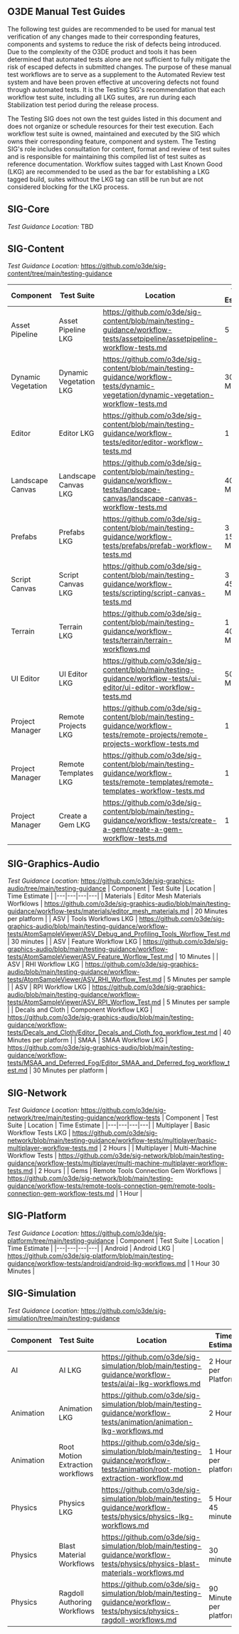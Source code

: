 O3DE Manual Test Guides
--
The following test guides are recommended to be used for manual test verification of any changes made to their corresponding features, components and systems to reduce the risk of defects being introduced. Due to the complexity of the O3DE product and tools it has been determined that automated tests alone are not sufficient to fully mitigate the risk of escaped defects in submitted changes. The purpose of these manual test workflows are to serve as a supplement to the Automated Review test system and have been proven effective at uncovering defects not found through automated tests. It is the Testing SIG's recommendation that each workflow test suite, including all LKG suites, are run during each Stabilization test period during the release process.

The Testing SIG does not own the test guides listed in this document and does not organize or schedule resources for their test execution. Each workflow test suite is owned, maintained and executed by the SIG which owns their corresponding feature, component and system. The Testing SIG's role includes consultation for content, format and review of test suites and is responsible for maintaining this compiled list of test suites as reference documentation. Workflow suites tagged with Last Known Good (LKG) are recommended to be used as the bar for establishing a LKG tagged build, suites without the LKG tag can still be run but are not considered blocking for the LKG process. 

SIG-Core
--
*Test Guidance Location:* TBD

SIG-Content
--
*Test Guidance Location:* https://github.com/o3de/sig-content/tree/main/testing-guidance

| Component | Test Suite | Location | Time Estimate |
|---|---|---|---|
| Asset Pipeline | Asset Pipeline LKG | https://github.com/o3de/sig-content/blob/main/testing-guidance/workflow-tests/assetpipeline/assetpipeline-workflow-tests.md | 5 Hours |
| Dynamic Vegetation | Dynamic Vegetation LKG | https://github.com/o3de/sig-content/blob/main/testing-guidance/workflow-tests/dynamic-vegetation/dynamic-vegetation-workflow-tests.md | 30 Minutes |
| Editor | Editor LKG | https://github.com/o3de/sig-content/blob/main/testing-guidance/workflow-tests/editor/editor-workflow-tests.md | 1 Hour |
| Landscape Canvas | Landscape Canvas LKG | https://github.com/o3de/sig-content/blob/main/testing-guidance/workflow-tests/landscape-canvas/landscape-canvas-workflow-tests.md | 40 Minutes |
| Prefabs | Prefabs LKG | https://github.com/o3de/sig-content/blob/main/testing-guidance/workflow-tests/prefabs/prefab-workflow-tests.md | 3 Hours 15 Minutes |
| Script Canvas | Script Canvas LKG | https://github.com/o3de/sig-content/blob/main/testing-guidance/workflow-tests/scripting/script-canvas-tests.md | 3 Hours 45 Minutes |
| Terrain | Terrain LKG | https://github.com/o3de/sig-content/blob/main/testing-guidance/workflow-tests/terrain/terrain-workflows.md | 1 Hour 40 Minutes |
| UI Editor | UI Editor LKG | https://github.com/o3de/sig-content/blob/main/testing-guidance/workflow-tests/ui-editor/ui-editor-workflow-tests.md | 50 Minutes |
| Project Manager | Remote Projects  LKG | https://github.com/o3de/sig-content/blob/main/testing-guidance/workflow-tests/remote-projects/remote-projects-workflow-tests.md |1 Hour |
| Project Manager | Remote Templates LKG | https://github.com/o3de/sig-content/blob/main/testing-guidance/workflow-tests/remote-templates/remote-templates-workflow-tests.md | 1 Hour |
| Project Manager | Create a Gem LKG | https://github.com/o3de/sig-content/blob/main/testing-guidance/workflow-tests/create-a-gem/create-a-gem-workflow-tests.md | 1 Hour |

SIG-Graphics-Audio
--
*Test Guidance Location:* https://github.com/o3de/sig-graphics-audio/tree/main/testing-guidance
| Component | Test Suite | Location | Time Estimate |
|---|---|---|---|
| Materials | Editor Mesh Materials Worfklows | https://github.com/o3de/sig-graphics-audio/blob/main/testing-guidance/workflow-tests/materials/editor_mesh_materials.md | 20 Minutes per platform |
| ASV | Tools Workflows LKG | https://github.com/o3de/sig-graphics-audio/blob/main/testing-guidance/workflow-tests/AtomSampleViewer/ASV_Debug_and_Profiling_Tools_Worflow_Test.md | 30 minutes |
| ASV | Feature Workflow LKG | https://github.com/o3de/sig-graphics-audio/blob/main/testing-guidance/workflow-tests/AtomSampleViewer/ASV_Feature_Worflow_Test.md | 10 Minutes |
| ASV | RHI Workflow LKG | https://github.com/o3de/sig-graphics-audio/blob/main/testing-guidance/workflow-tests/AtomSampleViewer/ASV_RHI_Worflow_Test.md | 5 Minutes per sample |
| ASV | RPI Workflow LKG | https://github.com/o3de/sig-graphics-audio/blob/main/testing-guidance/workflow-tests/AtomSampleViewer/ASV_RPI_Worflow_Test.md | 5 Minutes per sample |
| Decals and Cloth | Component Workflow LKG | https://github.com/o3de/sig-graphics-audio/blob/main/testing-guidance/workflow-tests/Decals_and_Cloth/Editor_Decals_and_Cloth_fog_workflow_test.md | 40 Minutes per platform |
| SMAA | SMAA Workflow LKG | https://github.com/o3de/sig-graphics-audio/blob/main/testing-guidance/workflow-tests/MSAA_and_Deferred_Fog/Editor_SMAA_and_Deferred_fog_workflow_test.md | 30 Minutes per platform |


SIG-Network
--
*Test Guidance Location:* https://github.com/o3de/sig-network/tree/main/testing-guidance/workflow-tests
| Component | Test Suite | Location | Time Estimate |
|---|---|---|---|
| Multiplayer | Basic Workflow Tests LKG | https://github.com/o3de/sig-network/blob/main/testing-guidance/workflow-tests/multiplayer/basic-multiplayer-workflow-tests.md | 2 Hours |
| Multiplayer | Multi-Machine Workflow Tests | https://github.com/o3de/sig-network/blob/main/testing-guidance/workflow-tests/multiplayer/multi-machine-multiplayer-workflow-tests.md | 2 Hours |
| Gems | Remote Tools Connection Gem Workflows | https://github.com/o3de/sig-network/blob/main/testing-guidance/workflow-tests/remote-tools-connection-gem/remote-tools-connection-gem-workflow-tests.md | 1 Hour |

SIG-Platform
--
*Test Guidance Location:* https://github.com/o3de/sig-platform/tree/main/testing-guidance
| Component | Test Suite | Location | Time Estimate |
|---|---|---|---|
| Android | Android LKG | https://github.com/o3de/sig-platform/blob/main/testing-guidance/workflow-tests/android/android-lkg-workflows.md | 1 Hour 30 Minutes |

SIG-Simulation
--
*Test Guidance Location:* https://github.com/o3de/sig-simulation/tree/main/testing-guidance

| Component | Test Suite | Location | Time Estimate |
|---|---|---|---|
| AI | AI LKG | https://github.com/o3de/sig-simulation/blob/main/testing-guidance/workflow-tests/ai/ai-lkg-workflows.md | 2 Hours per Platform |
| Animation | Animation LKG | https://github.com/o3de/sig-simulation/blob/main/testing-guidance/workflow-tests/animation/animation-lkg-workflows.md | 2 Hours |
| Animation | Root Motion Extraction workflows | https://github.com/o3de/sig-simulation/blob/main/testing-guidance/workflow-tests/animation/root-motion-extraction-workflow.md | 1 Hour per platform |
| Physics | Physics LKG | https://github.com/o3de/sig-simulation/blob/main/testing-guidance/workflow-tests/physics/physics-lkg-workflows.md | 5 Hours 45 minutes |
| Physics | Blast Material Workflows | https://github.com/o3de/sig-simulation/blob/main/testing-guidance/workflow-tests/physics/physics-blast-materials-workflows.md | 30 minutes |
| Physics | Ragdoll Authoring Workflows | https://github.com/o3de/sig-simulation/blob/main/testing-guidance/workflow-tests/physics/physics-ragdoll-workflows.md | 90 Minutes per platform |
